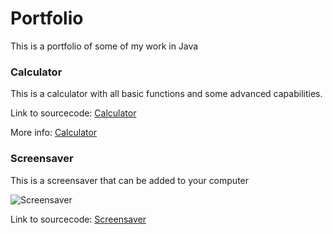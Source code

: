 

# Portfolio
This is a portfolio of some of my work in Java

### Calculator
This is a calculator with all basic functions and some advanced capabilities.

Link to sourcecode: [Calculator](https://github.com/Cosmaniac/Portfolio_2017-2018/tree/master/Calculator)

More info: [Calculator](https://Cosmaniac.github.io/Portfolio_2017-2018/Calculator)

### Screensaver
This is a screensaver that can be added to your computer

![Screensaver](https://Cosmaniac.github.io/Portfolio_2017-2018/Screensaver/Screen.png)

Link to sourcecode: [Screensaver](https://github.com/Cosmaniac/Portfolio_2017-2018/tree/master/Screensaver)

### 
